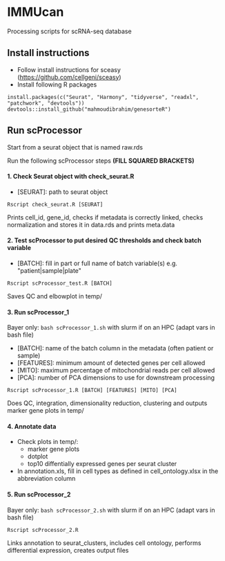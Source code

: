 # IMMUcan

Processing scripts for scRNA-seq database

## Install instructions

- Follow install instructions for sceasy (https://github.com/cellgeni/sceasy)
- Install following R packages
```
install.packages(c("Seurat", "Harmony", "tidyverse", "readxl", "patchwork", "devtools"))
devtools::install_github("mahmoudibrahim/genesorteR") 
```

## Run scProcessor
Start from a seurat object that is named raw.rds

Run the following scProcessor steps **(FILL SQUARED BRACKETS)**

#### 1. Check Seurat object with check_seurat.R

- [SEURAT]: path to seurat object

``` 
Rscript check_seurat.R [SEURAT] 
```

Prints cell_id, gene_id, checks if metadata is correctly linked, checks normalization and stores it in data.rds and prints meta.data

#### 2. Test scProcessor to put desired QC thresholds and check batch variable

- [BATCH]: fill in part or full name of batch variable(s) e.g. "patient|sample|plate"

``` 
Rscript scProcessor_test.R [BATCH]
```

Saves QC and elbowplot in temp/

#### 3. Run scProcessor_1

Bayer only: `bash scProcessor_1.sh` with slurm if on an HPC (adapt vars in bash file)
- [BATCH]: name of the batch column in the metadata (often patient or sample)
- [FEATURES]: minimum amount of detected genes per cell allowed
- [MITO]: maximum percentage of mitochondrial reads per cell allowed
- [PCA]: number of PCA dimensions to use for downstream processing

```
Rscript scProcessor_1.R [BATCH] [FEATURES] [MITO] [PCA]
```

Does QC, integration, dimensionality reduction, clustering and outputs marker gene plots in temp/

#### 4. Annotate data

- Check plots in temp/:
  - marker gene plots
  - dotplot
  - top10 diffentially expressed genes per seurat cluster
- In annotation.xls, fill in cell types as defined in cell_ontology.xlsx in the abbreviation column


#### 5. Run scProcessor_2

Bayer only: `bash scProcessor_2.sh` with slurm if on an HPC (adapt vars in bash file)

```
Rscript scProcessor_2.R
```

Links annotation to seurat_clusters, includes cell ontology, performs differential expression, creates output files
